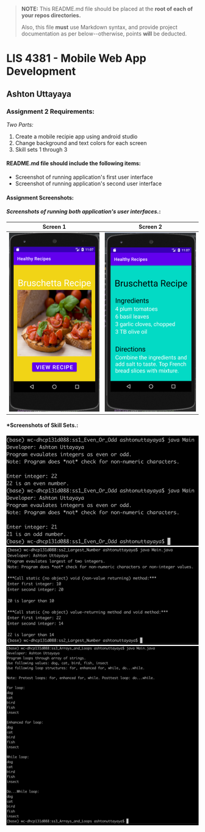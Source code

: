 > **NOTE:** This README.md file should be placed at the **root of each of your repos directories.**
>
>Also, this file **must** use Markdown syntax, and provide project documentation as per below--otherwise, points **will** be deducted.
>

# LIS 4381 - Mobile Web App Development

## Ashton Uttayaya

### Assignment 2 Requirements:

*Two Parts:*

1. Create a mobile recipie app using android studio
2. Change background and text colors for each screen
3. Skill sets 1 through 3

#### README.md file should include the following items:

* Screenshot of running application's first user interface
* Screenshot of running application's second user interface


#### Assignment Screenshots:

#### *Screenshots of running both application's user interfaces.*:

Screen 1                   |  Screen 2
:-------------------------:|:-------------------------:
![screen_1](img/screen_1.png)  |  ![screen_2](img/screen_2.png)

#### *Screenshots of Skill Sets.:
![Skill Set 1](img/skill_set_1.png)
![Skill Set 2](img/skill_set_2.png)
![Skill Set 3](img/skill_set_3.png)
